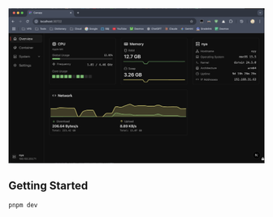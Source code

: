 <div align="center">
  <a href="https://github.com/rfshub/canopy">
    <img src="https://raw.githubusercontent.com/rfshub/canopy/refs/heads/main/img/canopy-preview.png" alt="preview">
  </a>
</div>

## Getting Started

```bash
pnpm dev
```